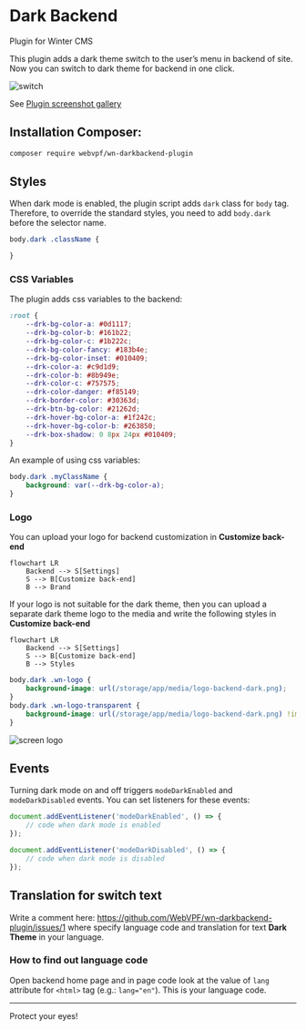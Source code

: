 # Dark Backend

Plugin for Winter CMS

This plugin adds a dark theme switch to the user’s menu in backend of site. Now you can switch to dark theme for backend in one click.

![switch](https://user-images.githubusercontent.com/61043464/215638267-6c700e9d-cf2b-483b-adff-de563603b06b.jpg)

See [Plugin screenshot gallery](https://github.com/WebVPF/wn-darkbackend-plugin/issues/6)

## Installation Сomposer:

```bash
composer require webvpf/wn-darkbackend-plugin
```

## Styles

When dark mode is enabled, the plugin script adds `dark` class for `body` tag. Therefore, to override the standard styles, you need to add `body.dark` before the selector name.

```css
body.dark .className {

}
```

### CSS Variables

The plugin adds css variables to the backend:

```css
:root {
    --drk-bg-color-a: #0d1117;
    --drk-bg-color-b: #161b22;
    --drk-bg-color-c: #1b222c;
    --drk-bg-color-fancy: #183b4e;
    --drk-bg-color-inset: #010409;
    --drk-color-a: #c9d1d9;
    --drk-color-b: #8b949e;
    --drk-color-c: #757575;
    --drk-color-danger: #f85149;
    --drk-border-color: #30363d;
    --drk-btn-bg-color: #21262d;
    --drk-hover-bg-color-a: #1f242c;
    --drk-hover-bg-color-b: #263850;
    --drk-box-shadow: 0 8px 24px #010409;
}
```

An example of using css variables:

```css
body.dark .myClassName {
    background: var(--drk-bg-color-a);
}
```

### Logo

You can upload your logo for backend customization in **Customize back-end**

```mermaid
flowchart LR
    Backend --> S[Settings]
    S --> B[Customize back-end]
    B --> Brand
```

If your logo is not suitable for the dark theme, then you can upload a separate dark theme logo to the media and write the following styles in **Customize back-end**

```mermaid
flowchart LR
    Backend --> S[Settings]
    S --> B[Customize back-end]
    B --> Styles
```

```css
body.dark .wn-logo {
    background-image: url(/storage/app/media/logo-backend-dark.png);
}
body.dark .wn-logo-transparent {
    background-image: url(/storage/app/media/logo-backend-dark.png) !important;
}
```

![screen logo](https://user-images.githubusercontent.com/61043464/211161041-750dd82d-52ea-49a5-a96d-d8cfbbd43acc.jpg)

## Events

Turning dark mode on and off triggers `modeDarkEnabled` and `modeDarkDisabled` events. You can set listeners for these events:

```js
document.addEventListener('modeDarkEnabled', () => {
    // code when dark mode is enabled
});

document.addEventListener('modeDarkDisabled', () => {
    // code when dark mode is disabled
});
```

## Translation for switch text

Write a comment here: https://github.com/WebVPF/wn-darkbackend-plugin/issues/1 where specify language code and translation for text **Dark Theme** in your language.

### How to find out language code

Open backend home page and in page code look at the value of `lang` attribute for `<html>` tag (e.g.: `lang="en"`). This is your language code.

---

Protect your eyes!
